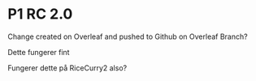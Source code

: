 # P1 RC 2.0
 
Change created on Overleaf and pushed to Github on Overleaf Branch?

Dette fungerer fint

Fungerer dette på RiceCurry2 also?